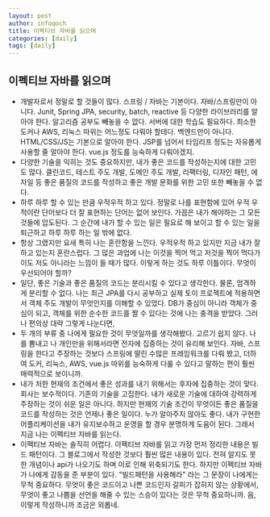 ```yaml
---
layout: post
author: infoqoch
title: 이펙티브 자바를 읽으며
categories: [daily]
tags: [daily]
---
```


## 이펙티브 자바를 읽으며
- 개발자로서 정말로 할 것들이 많다. 스프링 / 자바는 기본이다. 자바/스프링만이 아니다. Junit, Spring JPA, security, batch, reactive 등 다양한 라이브러리를 알아야 한다. 알고리즘 공부도 빼놓을 수 없다. 서버에 대한 학습도 필요하다. 최소한 도커나 AWS, 리눅스 따위는 어느정도 다뤄야 할테다. 백엔드만이 아니다. HTML/CSS/JS는 기본으로 알아야 한다. JSP를 넘어서 타임리프 정도는 자유롭게 사용할 줄 알아야 한다. vue.js 정도를 능숙하게 다뤄야겠지.
- 다양한 기술을 익히는 것도 중요하지만, 내가 좋은 코드를 작성하는지에 대한 고민도 많다. 클린코드, 테스트 주도 개발, 도메인 주도 개발, 리팩터링, 디자인 패턴, 에자일 등 좋은 품질의 코드를 작성하고 좋은 개발 문화를 위한 고민 또한 빼놓을 수 없다. 
- 하루 하루 할 수 있는 만큼 우적우적 하고 있다. 정말로 나를 표현함에 있어 우적 우적이란 단어보다 더 잘 표현하는 단어는 없어 보인다. 가끔은 내가 해야하는 그 모든 것들에 압도된다. 그 순간에 내가 할 수 있는 일은 필요로 해 보이고 할 수 있는 일을 퇴근하고 하루 하루 하는 일 밖에 없다. 
- 항상 그랬지만 요새 특히 나는 혼란함을 느낀다. 우적우적 하고 있지만 지금 내가 잘하고 있는지 혼란스럽다. 그 많은 과업에 나는 이것을 찍어 먹고 저것을 찍어 먹다가 이도 저도 아니라는 느낌이 들 때가 많다. 이렇게 하는 것도 하루 이틀이다. 무엇이 우선되어야 할까?
- 일단, 좋은 기술과 좋은 품질의 코드는 분리시킬 수 있다고 생각한다. 물론, 엄격하게 분리할 수 없다. 나는 최근 JPA를 다시 공부하고 실제 토이 프로젝트에 적용하면서 객체 주도 개발이 무엇인지를 이해할 수 있었다. DB가 중심이 아니라 객체가 중심이 되고, 객체를 위한 순수한 코드를 짤 수 있다는 것에 나는 충격을 받았다. 그러나 편의상 대략 그렇게 나눈다면,
- 두 개의 부류 중 나에게 필요한 것이 무엇일까를 생각해봤다. 고르기 쉽지 않다. 나를 뽐내고 나 개인만을 위해서라면 전자에 집중하는 것이 유리해 보인다. 자바, 스프링을 한다고 주장하는 것보다 스프링에 딸린 수많은 프레임워크를 다뤄 봤고, 더하여 도커, 리눅스, AWS, vue.js 따위를 능숙하게 다룰 수 있다고 말하는 편이 훨씬 매력적으로 보이니까.
- 내가 처한 현재의 조건에서 좋은 성과를 내기 위해서는 후자에 집중하는 것이 맞다. 회사는 보수적이다. 기존의 기술을 고집한다. 내가 새로운 기술에 대하여 강력하게 주장하는 것이 쉬운 일은 아니다. 하지만 현재의 기술 조건이 무엇이든 좋은 품질을 코드를 작성하는 것은 언제나 좋은 일이다. 누가 알아주지 않아도 좋다. 내가 구현한 어플리케이션을 내가 유지보수하고 운영을 할 경우 분명하게 도움이 된다. 그래서 지금 나는 이펙티브 자바를 읽는다. 
- 이펙티브 자바는 솔직히 어렵다. 이펙티브 자바를 읽고 가장 먼저 정리한 내용은 빌드 패턴이다. 그 블로그에서 작성한 것보다 훨씬 많은 내용이 있다. 전혀 알지도 못한 개념이나 api가 나오기도 하며 이로 인해 위축되기도 한다. 하지만 이펙티브 자바가 나에게 감동을 준 부분이 있다. "빌드패턴을 사용해라" 라는 그 문장이 나에게는 무척 중요하다. 무엇이 좋은 코드이고 나쁜 코드인지 갈피가 잡히지 않는 상황에서, 무엇이 좋고 나쁨을 선언을 해줄 수 있는 스승이 있다는 것은 무척 중요하니까. 음, 이렇게 작성하니까 조금은 외롭네. 